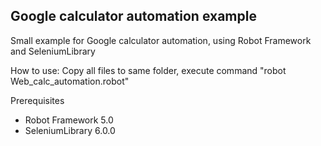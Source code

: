 ## Google calculator automation example

Small example for Google calculator automation, using Robot Framework and SeleniumLibrary

How to use:
Copy all files to same folder, execute command
"robot Web_calc_automation.robot"

Prerequisites
- Robot Framework 5.0
- SeleniumLibrary 6.0.0
